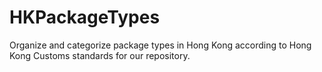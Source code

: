 # HKPackageTypes
Organize and categorize package types in Hong Kong according to Hong Kong Customs standards for our repository.
